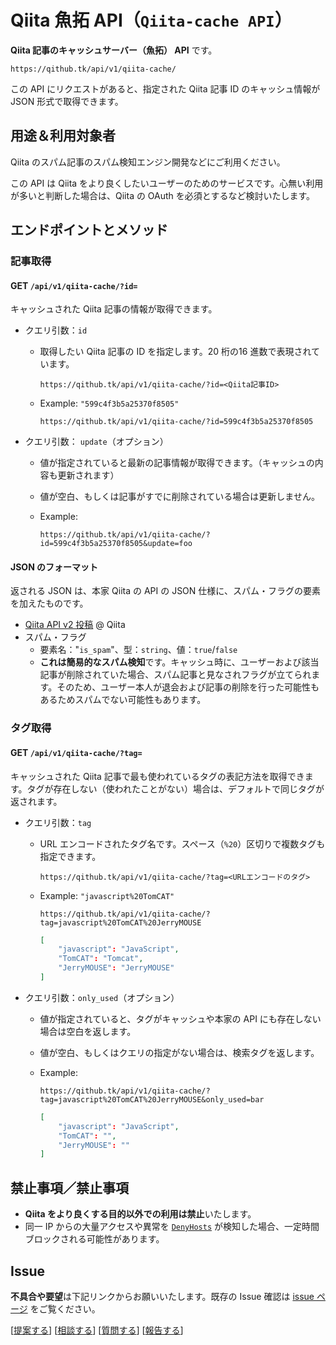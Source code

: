 # Qiita 魚拓 API（`Qiita-cache API`）

**Qiita 記事のキャッシュサーバー（魚拓） API** です。

```
https://qithub.tk/api/v1/qiita-cache/
```

この API にリクエストがあると、指定された Qiita 記事 ID のキャッシュ情報が JSON 形式で取得できます。

## 用途＆利用対象者

Qiita のスパム記事のスパム検知エンジン開発などにご利用ください。

この API は Qiita をより良くしたいユーザーのためのサービスです。心無い利用が多いと判断した場合は、Qiita の OAuth を必須とするなど検討いたします。

## エンドポイントとメソッド

### 記事取得

#### GET `/api/v1/qiita-cache/?id=`

キャッシュされた Qiita 記事の情報が取得できます。

- クエリ引数：`id`
    - 取得したい Qiita 記事の ID を指定します。20 桁の16 進数で表現されています。
        ```
        https://qithub.tk/api/v1/qiita-cache/?id=<Qiita記事ID>
        ```

    - Example: `"599c4f3b5a25370f8505"`
        ```
        https://qithub.tk/api/v1/qiita-cache/?id=599c4f3b5a25370f8505
        ```
 - クエリ引数： `update`（オプション）
    - 値が指定されていると最新の記事情報が取得できます。（キャッシュの内容も更新されます）
    - 値が空白、もしくは記事がすでに削除されている場合は更新しません。

    - Example:
        ```
        https://qithub.tk/api/v1/qiita-cache/?id=599c4f3b5a25370f8505&update=foo
        ```

#### JSON のフォーマット

返される JSON は、本家 Qiita の API の JSON 仕様に、スパム・フラグの要素を加えたものです。

- [Qiita API v2 投稿](https://qiita.com/api/v2/docs#%E6%8A%95%E7%A8%BF) @ Qiita
- スパム・フラグ
    - 要素名："`is_spam`"、型：`string`、値：`true`/`false`
    - **これは簡易的なスパム検知**です。キャッシュ時に、ユーザーおよび該当記事が削除されていた場合、スパム記事と見なされフラグが立てられます。そのため、ユーザー本人が退会および記事の削除を行った可能性もあるためスパムでない可能性もあります。

### タグ取得

#### GET `/api/v1/qiita-cache/?tag=`

キャッシュされた Qiita 記事で最も使われているタグの表記方法を取得できます。タグが存在しない（使われたことがない）場合は、デフォルトで同じタグが返されます。

- クエリ引数：`tag`
    - URL エンコードされたタグ名です。スペース（`%20`）区切りで複数タグも指定できます。
        ```
        https://qithub.tk/api/v1/qiita-cache/?tag=<URLエンコードのタグ>
        ```

    - Example: `"javascript%20TomCAT"`
        ```
        https://qithub.tk/api/v1/qiita-cache/?tag=javascript%20TomCAT%20JerryMOUSE
        ```
        ```json
        [
            "javascript": "JavaScript",
            "TomCAT": "Tomcat",
            "JerryMOUSE": "JerryMOUSE"
        ]
        ```

- クエリ引数：`only_used`（オプション）
    - 値が指定されていると、タグがキャッシュや本家の API にも存在しない場合は空白を返します。
    - 値が空白、もしくはクエリの指定がない場合は、検索タグを返します。

    - Example:
        ```
        https://qithub.tk/api/v1/qiita-cache/?tag=javascript%20TomCAT%20JerryMOUSE&only_used=bar
        ```
        ```json
        [
            "javascript": "JavaScript",
            "TomCAT": "",
            "JerryMOUSE": ""
        ]
        ```


## 禁止事項／禁止事項

- **Qiita をより良くする目的以外での利用は禁止**いたします。
- 同一 IP からの大量アクセスや異常を [`DenyHosts`](https://www.google.co.jp/search?q=site:qiita.com+DenyHosts%E3%81%A8%E3%81%AF&oq=DenyHosts%E3%81%A8%E3%81%AF) が検知した場合、一定時間ブロックされる可能性があります。

## Issue 

**不具合や要望**は下記リンクからお願いいたします。既存の Issue 確認は [issue ページ](https://github.com/Qithub-BOT/Qithub-ORG/issues?utf8=%E2%9C%93&q=is%3Aissue+Qiita-cache) をご覧ください。

[[提案する](https://github.com/Qithub-BOT/Qithub-ORG/issues/new?title=%E3%80%90%E6%8F%90%E6%A1%88%E3%80%91Qiita-cache%20API%20%E3%81%A7%E2%97%8F%E2%97%8F%E2%97%8F%E3%81%97%E3%81%A6%E6%AC%B2%E3%81%97%E3%81%84)] [[相談する](https://github.com/Qithub-BOT/Qithub-ORG/issues/new?title=%E3%80%90%E7%9B%B8%E8%AB%87%E3%80%91Qiita-cache%20API%20%E3%81%A7%E2%97%8F%E2%97%8F%E2%97%8F%E3%81%97%E3%81%9F%E3%81%84)] [[質問する](https://github.com/Qithub-BOT/Qithub-ORG/issues/new?title=%E3%80%90%E8%B3%AA%E5%95%8F%E3%80%91Qiita-cache%20API%20%E3%81%A7%E2%97%8F%E2%97%8F%E2%97%8F%E3%81%99%E3%82%8B%E3%81%AB%E3%81%AF)] [[報告する](https://github.com/Qithub-BOT/Qithub-ORG/issues/new?title=%E3%80%90%E5%A0%B1%E5%91%8A%E3%80%91Qiita-cache%20API%20%E3%81%A7%E2%97%8F%E2%97%8F%E2%97%8F%E3%81%97%E3%81%A6%E3%81%84%E3%81%BE%E3%81%99)]

